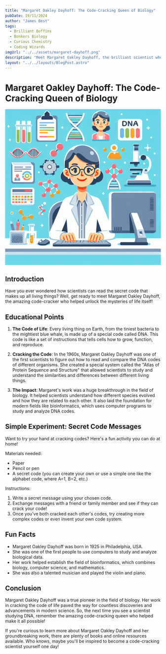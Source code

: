 ```yaml
---
title: "Margaret Oakley Dayhoff: The Code-Cracking Queen of Biology"
pubDate: 19/11/2024
author: "James Best"
tags:
  - Brilliant Boffins
  - Bonkers Biology
  - Curious Chemistry
  - Coding Wizards
imgUrl: "../../assets/margaret-dayhoff.png"
description: "Meet Margaret Oakley Dayhoff, the brilliant scientist who cracked the code of life and paved the way for modern biology!"
layout: "../../layouts/BlogPost.astro"
---
```


# Margaret Oakley Dayhoff: The Code-Cracking Queen of Biology

![Margaret Oakley Dayhoff](../../assets/margaret-dayhoff.png)

## Introduction

Have you ever wondered how scientists can read the secret code that makes up all living things? Well, get ready to meet Margaret Oakley Dayhoff, the amazing code-cracker who helped unlock the mysteries of life itself!

## Educational Points

1. **The Code of Life**: Every living thing on Earth, from the tiniest bacteria to the mightiest blue whale, is made up of a special code called DNA. This code is like a set of instructions that tells cells how to grow, function, and reproduce.

2. **Cracking the Code**: In the 1960s, Margaret Oakley Dayhoff was one of the first scientists to figure out how to read and compare the DNA codes of different organisms. She created a special system called the "Atlas of Protein Sequence and Structure" that allowed scientists to study and understand the similarities and differences between different living things.

3. **The Impact**: Margaret's work was a huge breakthrough in the field of biology. It helped scientists understand how different species evolved and how they are related to each other. It also laid the foundation for modern fields like bioinformatics, which uses computer programs to study and analyze DNA codes.

## Simple Experiment: Secret Code Messages

Want to try your hand at cracking codes? Here's a fun activity you can do at home!

Materials needed:

- Paper
- Pencil or pen
- A secret code (you can create your own or use a simple one like the alphabet code, where A=1, B=2, etc.)

Instructions:

1. Write a secret message using your chosen code.
2. Exchange messages with a friend or family member and see if they can crack your code!
3. Once you've both cracked each other's codes, try creating more complex codes or even invent your own code system.

## Fun Facts

- Margaret Oakley Dayhoff was born in 1925 in Philadelphia, USA.
- She was one of the first people to use computers to study and analyze biological data.
- Her work helped establish the field of bioinformatics, which combines biology, computer science, and mathematics.
- She was also a talented musician and played the violin and piano.

## Conclusion

Margaret Oakley Dayhoff was a true pioneer in the field of biology. Her work in cracking the code of life paved the way for countless discoveries and advancements in modern science. So, the next time you see a scientist studying DNA, remember the amazing code-cracking queen who helped make it all possible!

If you're curious to learn more about Margaret Oakley Dayhoff and her groundbreaking work, there are plenty of books and online resources available. Who knows, maybe you'll be inspired to become a code-cracking scientist yourself one day!
